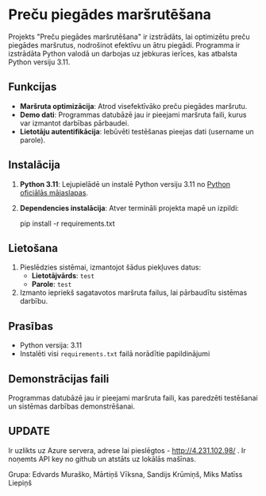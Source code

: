 # Preču piegādes maršrutēšana

Projekts "Preču piegādes maršrutēšana" ir izstrādāts, lai optimizētu preču piegādes maršrutus, nodrošinot efektīvu un ātru piegādi. Programma ir izstrādāta Python valodā un darbojas uz jebkuras ierīces, kas atbalsta Python versiju 3.11.

## Funkcijas

- **Maršruta optimizācija**: Atrod visefektīvāko preču piegādes maršrutu.
- **Demo dati**: Programmas datubāzē jau ir pieejami maršruta faili, kurus var izmantot darbības pārbaudei.
- **Lietotāju autentifikācija**: Iebūvēti testēšanas pieejas dati (username un parole).

## Instalācija

1. **Python 3.11**: Lejupielādē un instalē Python versiju 3.11 no [Python oficiālās mājaslapas](https://www.python.org/downloads/).
2. **Dependencies instalācija**: Atver termināli projekta mapē un izpildi:
   
   pip install -r requirements.txt

## Lietošana


1. Pieslēdzies sistēmai, izmantojot šādus piekļuves datus:
   - **Lietotājvārds**: `test`
   - **Parole**: `test`
2. Izmanto iepriekš sagatavotos maršruta failus, lai pārbaudītu sistēmas darbību.

## Prasības

- Python versija: 3.11
- Instalēti visi `requirements.txt` failā norādītie papildinājumi

## Demonstrācijas faili

Programmas datubāzē jau ir pieejami maršruta faili, kas paredzēti testēšanai un sistēmas darbības demonstrēšanai.

## UPDATE

Ir uzlikts uz Azure servera, adrese lai pieslēgtos - http://4.231.102.98/ . 
Ir noņemts API key no github un atstāts uz lokālās mašīnas.

Grupa: Edvards Muraško, Mārtiņš Vīksna, Sandijs Krūmiņš, Miks Matīss Liepiņš


